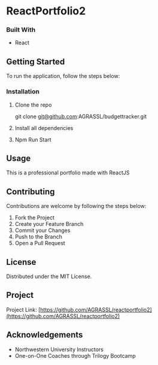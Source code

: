 # ReactPortfolio2

### Built With
* React



## Getting Started

To run the application, follow the steps below:



### Installation

1. Clone the repo
 
   git clone git@github.com:AGRASSL/budgettracker.git

2. Install all dependencies

3. Npm Run Start



## Usage

This is a professional portfolio made with ReactJS



## Contributing

Contributions are welcome by following the steps below:

1. Fork the Project
2. Create your Feature Branch 
3. Commit your Changes 
4. Push to the Branch 
5. Open a Pull Request



## License

Distributed under the MIT License.



## Project

Project Link: [https://github.com/AGRASSL/reactportfolio2](https://github.com/AGRASSL/reactportfolio2)



## Acknowledgements

* Northwestern University Instructors
* One-on-One Coaches through Trilogy Bootcamp
